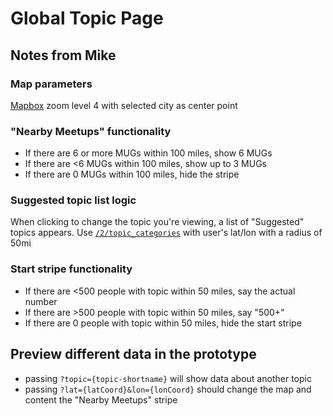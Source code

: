 # Global Topic Page

## Notes from Mike

### Map parameters
[Mapbox](https://www.mapbox.com/) zoom level 4 with selected city as center point

### "Nearby Meetups" functionality
* If there are 6 or more MUGs within 100 miles, show 6 MUGs
* If there are <6 MUGs within 100 miles, show up to 3 MUGs
* If there are 0 MUGs within 100 miles, hide the stripe

### Suggested topic list logic
When clicking to change the topic you're viewing, a list of "Suggested" topics appears. Use [`/2/topic_categories`](http://www.meetup.com/meetup_api/docs/2/topic_categories/) with user's lat/lon with a radius of 50mi

### Start stripe functionality
* If there are <500 people with topic within 50 miles, say the actual number
* If there are >500 people with topic within 50 miles, say "500+"
* If there are 0 people with topic within 50 miles, hide the start stripe


## Preview different data in the prototype
* passing `?topic={topic-shortname}` will show data about another topic
* passing `?lat={latCoord}&lon={lonCoord}` should change the map and content the "Nearby Meetups" stripe
